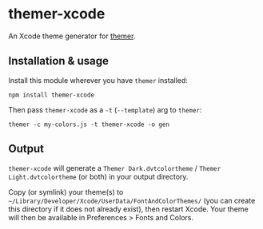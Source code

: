 # themer-xcode

An Xcode theme generator for [themer](https://github.com/mjswensen/themer).

## Installation & usage

Install this module wherever you have `themer` installed:

    npm install themer-xcode

Then pass `themer-xcode` as a `-t` (`--template`) arg to `themer`:

    themer -c my-colors.js -t themer-xcode -o gen

## Output

`themer-xcode` will generate a `Themer Dark.dvtcolortheme` / `Themer Light.dvtcolortheme` (or both) in your output directory.

Copy (or symlink) your theme(s) to `~/Library/Developer/Xcode/UserData/FontAndColorThemes/` (you can create this directory if it does not already exist), then restart Xcode. Your theme will then be available in Preferences > Fonts and Colors.
